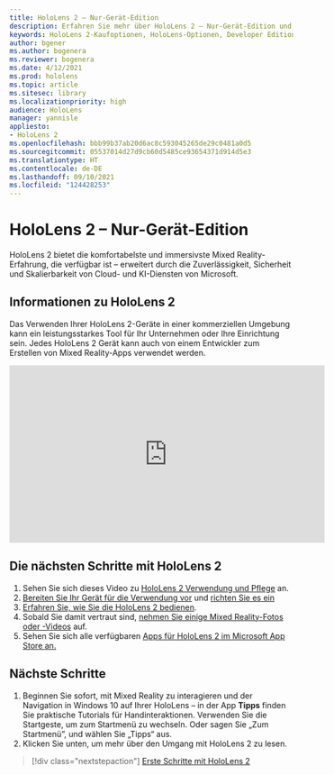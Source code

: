```yaml
---
title: HoloLens 2 – Nur-Gerät-Edition
description: Erfahren Sie mehr über HoloLens 2 – Nur-Gerät-Edition und was zu tun ist, wenn Sie ein eigenes Gerät erhalten haben.
keywords: HoloLens 2-Kaufoptionen, HoloLens-Optionen, Developer Edition
author: bgener
ms.author: bogenera
ms.reviewer: bogenera
ms.date: 4/12/2021
ms.prod: hololens
ms.topic: article
ms.sitesec: library
ms.localizationpriority: high
audience: HoloLens
manager: yannisle
appliesto:
- HoloLens 2
ms.openlocfilehash: bbb99b37ab20d6ac8c593045265de29c0481a0d5
ms.sourcegitcommit: 05537014d27d9cb60d5485ce93654371d914d5e3
ms.translationtype: HT
ms.contentlocale: de-DE
ms.lasthandoff: 09/10/2021
ms.locfileid: "124428253"
---
```

# <a name="hololens-2-device-only-edition"></a>HoloLens 2 – Nur-Gerät-Edition

HoloLens 2 bietet die komfortabelste und immersivste Mixed Reality-Erfahrung, die verfügbar ist – erweitert durch die Zuverlässigkeit, Sicherheit und Skalierbarkeit von Cloud- und KI-Diensten von Microsoft.

## <a name="learn-about-hololens-2"></a>Informationen zu HoloLens 2
Das Verwenden Ihrer HoloLens 2-Geräte in einer kommerziellen Umgebung kann ein leistungsstarkes Tool für Ihr Unternehmen oder Ihre Einrichtung sein. Jedes HoloLens 2 Gerät kann auch von einem Entwickler zum Erstellen von Mixed Reality-Apps verwendet werden.

<iframe width="560" height="315" src="https://www.youtube.com/embed/XwOnHqiNAeU" frameborder="0" allow="accelerometer; autoplay; clipboard-write; encrypted-media; gyroscope; picture-in-picture" allowfullscreen></iframe>

## <a name="heres-what-to-do-next-with-the-hololens-2"></a>Die nächsten Schritte mit HoloLens 2

1. Sehen Sie sich dieses Video zu [HoloLens 2 Verwendung und Pflege](/hololens/hololens2-maintenance##HoloLens-2-Use-and-Care) an.
1. [Bereiten Sie Ihr Gerät für die Verwendung vor](/hololens/hololens2-setup) und [richten Sie es ein](/hololens/hololens2-start)
1. [Erfahren Sie, wie Sie die HoloLens 2 bedienen](/hololens/holographic-home).
1. Sobald Sie damit vertraut sind, [nehmen Sie einige Mixed Reality-Fotos oder -Videos](/hololens/holographic-photos-and-videos) auf.
1. Sehen Sie sich alle verfügbaren [Apps für HoloLens 2 im Microsoft App Store an.](/hololens/holographic-store-apps)

## <a name="next-steps"></a>Nächste Schritte

1. Beginnen Sie sofort, mit Mixed Reality zu interagieren und der Navigation in Windows 10 auf Ihrer HoloLens – in der App **Tipps** finden Sie praktische Tutorials für Handinteraktionen. Verwenden Sie die Startgeste, um zum Startmenü zu wechseln. Oder sagen Sie „Zum Startmenü”, und wählen Sie „Tipps“ aus.
1. Klicken Sie unten, um mehr über den Umgang mit HoloLens 2 zu lesen.

> [!div class="nextstepaction"]
> [Erste Schritte mit HoloLens 2](hololens2-basic-usage.md)